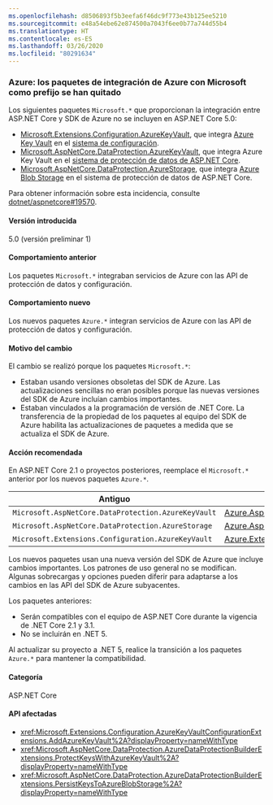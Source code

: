 ```yaml
---
ms.openlocfilehash: d8506893f5b3eefa6f46dc9f773e43b125ee5210
ms.sourcegitcommit: e48a54ebe62e874500a7043f6ee0b77a744d55b4
ms.translationtype: HT
ms.contentlocale: es-ES
ms.lasthandoff: 03/26/2020
ms.locfileid: "80291634"
---
```

### <a name="azure-microsoft-prefixed-azure-integration-packages-removed"></a>Azure: los paquetes de integración de Azure con Microsoft como prefijo se han quitado

Los siguientes paquetes `Microsoft.*` que proporcionan la integración entre ASP.NET Core y SDK de Azure no se incluyen en ASP.NET Core 5.0:

* [Microsoft.Extensions.Configuration.AzureKeyVault](https://www.nuget.org/packages/Microsoft.Extensions.Configuration.AzureKeyVault/), que integra [Azure Key Vault](/azure/key-vault/) en el [sistema de configuración](/aspnet/core/fundamentals/configuration/).
* [Microsoft.AspNetCore.DataProtection.AzureKeyVault](https://www.nuget.org/packages/Microsoft.AspNetCore.DataProtection.AzureKeyVault/), que integra Azure Key Vault en el [sistema de protección de datos de ASP.NET Core](/aspnet/core/security/data-protection/introduction).
* [Microsoft.AspNetCore.DataProtection.AzureStorage](https://www.nuget.org/packages/Microsoft.AspNetCore.DataProtection.AzureStorage/), que integra [Azure Blob Storage](/azure/storage/blobs/) en el sistema de protección de datos de ASP.NET Core.

Para obtener información sobre esta incidencia, consulte [dotnet/aspnetcore#19570](https://github.com/dotnet/aspnetcore/issues/19570).

#### <a name="version-introduced"></a>Versión introducida

5.0 (versión preliminar 1)

#### <a name="old-behavior"></a>Comportamiento anterior

Los paquetes `Microsoft.*` integraban servicios de Azure con las API de protección de datos y configuración.

#### <a name="new-behavior"></a>Comportamiento nuevo

Los nuevos paquetes `Azure.*` integran servicios de Azure con las API de protección de datos y configuración.

#### <a name="reason-for-change"></a>Motivo del cambio

El cambio se realizó porque los paquetes `Microsoft.*`:

* Estaban usando versiones obsoletas del SDK de Azure. Las actualizaciones sencillas no eran posibles porque las nuevas versiones del SDK de Azure incluían cambios importantes.
* Estaban vinculados a la programación de versión de .NET Core. La transferencia de la propiedad de los paquetes al equipo del SDK de Azure habilita las actualizaciones de paquetes a medida que se actualiza el SDK de Azure.

#### <a name="recommended-action"></a>Acción recomendada

En ASP.NET Core 2.1 o proyectos posteriores, reemplace el `Microsoft.*` anterior por los nuevos paquetes `Azure.*`.

| Antiguo | Nuevo |
|--|--|
| `Microsoft.AspNetCore.DataProtection.AzureKeyVault` | [Azure.AspNetCore.DataProtection.Keys](https://www.nuget.org/packages/Azure.AspNetCore.DataProtection.Keys) |
| `Microsoft.AspNetCore.DataProtection.AzureStorage` | [Azure.AspNetCore.DataProtection.Blobs](https://www.nuget.org/packages/Azure.AspNetCore.DataProtection.Blobs) |
| `Microsoft.Extensions.Configuration.AzureKeyVault` | [Azure.Extensions.Configuration.Secrets](https://www.nuget.org/packages/Azure.Extensions.Configuration.Secrets) |

Los nuevos paquetes usan una nueva versión del SDK de Azure que incluye cambios importantes. Los patrones de uso general no se modifican. Algunas sobrecargas y opciones pueden diferir para adaptarse a los cambios en las API del SDK de Azure subyacentes.

Los paquetes anteriores:

* Serán compatibles con el equipo de ASP.NET Core durante la vigencia de .NET Core 2.1 y 3.1.
* No se incluirán en .NET 5.

Al actualizar su proyecto a .NET 5, realice la transición a los paquetes `Azure.*` para mantener la compatibilidad.

#### <a name="category"></a>Categoría

ASP.NET Core

#### <a name="affected-apis"></a>API afectadas

- <xref:Microsoft.Extensions.Configuration.AzureKeyVaultConfigurationExtensions.AddAzureKeyVault%2A?displayProperty=nameWithType>
- <xref:Microsoft.AspNetCore.DataProtection.AzureDataProtectionBuilderExtensions.ProtectKeysWithAzureKeyVault%2A?displayProperty=nameWithType>
- <xref:Microsoft.AspNetCore.DataProtection.AzureDataProtectionBuilderExtensions.PersistKeysToAzureBlobStorage%2A?displayProperty=nameWithType>

<!--

#### Affected APIs

- `Overload:Microsoft.Extensions.Configuration.AzureKeyVaultConfigurationExtensions.AddAzureKeyVault`
- `Overload:Microsoft.AspNetCore.DataProtection.AzureDataProtectionBuilderExtensions.ProtectKeysWithAzureKeyVault`
- `Overload:Microsoft.AspNetCore.DataProtection.AzureDataProtectionBuilderExtensions.PersistKeysToAzureBlobStorage`

-->

